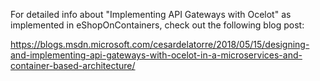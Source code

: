 For detailed info about "Implementing API Gateways with Ocelot" as implemented in eShopOnContainers, check out the following blog post:

<https://blogs.msdn.microsoft.com/cesardelatorre/2018/05/15/designing-and-implementing-api-gateways-with-ocelot-in-a-microservices-and-container-based-architecture/>
